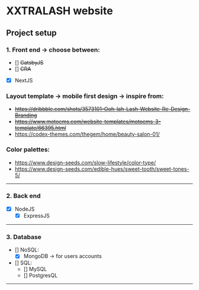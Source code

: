 #	XXTRALASH website 

## Project setup

###	1. Front end -> choose between:
- [] ~~GatsbyJS~~
- [] ~~CRA~~
- [x] NextJS

###	Layout template -> mobile first design -> inspire from:
- ~~https://dribbble.com/shots/3573101-Ooh-lah-Lash-Website-Re-Design-Branding~~
- ~~https://www.motocms.com/website-templates/motocms-3-template/66395.html~~
- https://codex-themes.com/thegem/home/beauty-salon-01/


### Color palettes:
-	https://www.design-seeds.com/slow-lifestyle/color-type/
-	https://www.design-seeds.com/edible-hues/sweet-tooth/sweet-tones-5/

---

### 2. Back end
- [x] NodeJS
	- [x] ExpressJS

---

### 3. Database
- [] NoSQL:
	- [x] MongoDB -> for users accounts
- [] SQL:
	- [] MySQL
	- [] PostgresQL

---